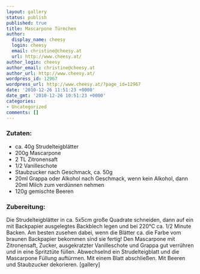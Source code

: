 ```yaml
---
layout: gallery
status: publish
published: true
title: Mascarpone Türmchen
author:
  display_name: cheesy
  login: cheesy
  email: christine@cheesy.at
  url: http://www.cheesy.at/
author_login: cheesy
author_email: christine@cheesy.at
author_url: http://www.cheesy.at/
wordpress_id: 12967
wordpress_url: http://www.cheesy.at/?page_id=12967
date: '2010-12-26 11:51:23 +0000'
date_gmt: '2010-12-26 10:51:23 +0000'
categories:
- Uncategorized
comments: []
---
```

### Zutaten:
- ca. 40g Strudelteigblätter
- 200g Mascarpone
- 2 TL Zitronensaft
- 1/2 Vanilleschote
- Staubzucker nach Geschmack, ca. 50g
- 20ml Grappa oder Alkohol nach Geschmack, wenn kein Alkohol, dann 20ml Milch zum verdünnen nehmen
- 120g gemischte Beeren
### Zubereitung:
Die Strudelteigblätter in ca. 5x5cm große Quadrate schneiden, dann auf ein mit Backpapier ausgelegtes Backblech legen und bei 220°C ca. 1/2 Minute Backen. Am besten zusehen dabei, wenn die Blätter ca. die Farbe vom braunen Backpapier bekommen sind sie fertig! Den Mascarpone mit Zitronensaft, Zucker, ausgekratzter Vanilleschote und Grappa gut verrühren und in eine Spritztüte füllen. Abwechselnd ein Strudelteigblatt und die Mascarpone Füllung auftürmen. Mit einem Blatt abschließen. Mit Beeren und Staubzucker dekorieren.
[gallery]
